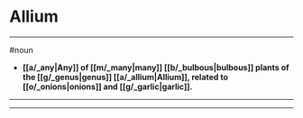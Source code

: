 # Allium
---
#noun
- **[[a/_any|Any]] of [[m/_many|many]] [[b/_bulbous|bulbous]] plants of the [[g/_genus|genus]] [[a/_allium|Allium]], related to [[o/_onions|onions]] and [[g/_garlic|garlic]].**
---
---
